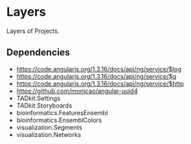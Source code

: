



# Layers











Layers of Projects.







## Dependencies


* https://code.angularjs.org/1.3.16/docs/api/ng/service/$log
* https://code.angularjs.org/1.3.16/docs/api/ng/service/$q
* https://code.angularjs.org/1.3.16/docs/api/ng/service/$http
* https://github.com/monicao/angular-uuid4
* TADkit.Settings
* TADkit.Storyboards
* bioinformatics.FeaturesEnsembl
* bioinformatics.EnsemblColors
* visualization.Segments
* visualization.Networks



  










